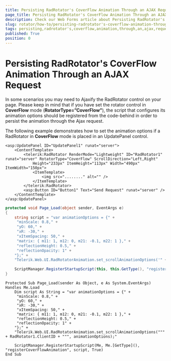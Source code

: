 ```yaml
---
title: Persisting RadRotator's CoverFlow Animation Through an AJAX Request
page_title: Persisting RadRotator's CoverFlow Animation Through an AJAX Request - RadRotator
description: Check our Web Forms article about Persisting RadRotator's CoverFlow Animation Through an AJAX Request.
slug: rotator/how-to/persisting-radrotator's-coverflow-animation-through-an-ajax-request
tags: persisting,radrotator's,coverflow,animation,through,an,ajax,request
published: True
position: 0
---
```


# Persisting RadRotator's CoverFlow Animation Through an AJAX Request

In some scenarios you may need to Ajaxify the RadRotator control on your page.	Please keep in mind that if you have set the rotator control in **CoverFlow** mode (**RotatorType=”CoverFlow”**), the script that configures its animation options should be registered from the code-behind in order to persist the animation through the Ajax request.

The following example demonstrates how to set the animation options if a RadRotator in **CoverFlow** mode is placed in an UpdatePanel control.

````ASP.NET
<asp:UpdatePanel ID="UpdatePanel1" runat="server">
	<ContentTemplate>
		<telerik:RadRotator RenderMode="Lightweight" ID="RadRotator1" runat="server" RotatorType="CoverFlow" ScrollDirection="Left,Right"
			Height="233px" ItemHeight="113px" Width="490px" ItemWidth="150px">
			<ItemTemplate>
				<img src="........" alt="" />
			</ItemTemplate>
		</telerik:RadRotator>
		<asp:Button ID="Button1" Text="Send Request" runat="server" />
	</ContentTemplate>
</asp:UpdatePanel>
````
````C#
protected void Page_Load(object sender, EventArgs e)
{
	string script = "var animationOptions = {" +
	 "minScale: 0.8," +
	 "yO: 60," +
	 "xR: -30," +
	 "xItemSpacing: 50," +
	 "matrix: { m11: 1, m12: 0, m21: -0.1, m22: 1 }," +
	 "reflectionHeight: 0.5," +
	 "reflectionOpacity: 1" +
	"};" +
	"Telerik.Web.UI.RadRotatorAnimation.set_scrollAnimationOptions('" + RadRotator1.ClientID + "', animationOptions);";

	ScriptManager.RegisterStartupScript(this, this.GetType(), "registerCoverFlowAnimation", script, true);
}
````
````VB
Protected Sub Page_Load(sender As Object, e As System.EventArgs) Handles Me.Load
	Dim script As String = "var animationOptions = {" +
	 "minScale: 0.8," +
	 "yO: 60," +
	 "xR: -30," +
	 "xItemSpacing: 50," +
	 "matrix: { m11: 1, m12: 0, m21: -0.1, m22: 1 }," +
	 "reflectionHeight: 0.5," +
	 "reflectionOpacity: 1" +
	"};" +
	"Telerik.Web.UI.RadRotatorAnimation.set_scrollAnimationOptions(""" + RadRotator1.ClientID + """, animationOptions);"

	ScriptManager.RegisterStartupScript(Me, Me.[GetType](), "registerCoverFlowAnimation", script, True)
End Sub
````


